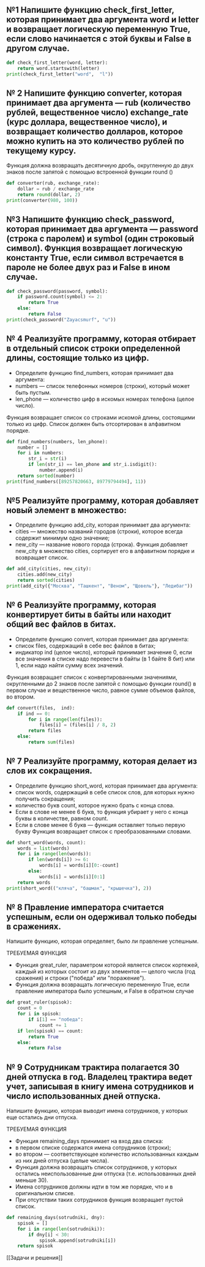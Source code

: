 ## №1 Напишите функцию check_first_letter, которая принимает два аргумента word и letter и возвращает логическую переменную True, если слово начинается с этой буквы и False в другом случае.

~~~python
def check_first_letter(word, letter):  
    return word.startswith(letter)  
print(check_first_letter("word",  "l"))
~~~

## № 2 Напишите функцию converter, которая принимает два аргумента — rub (количество рублей, вещественное число) exchange_rate (курс доллара, вещественное число), и возвращает количество долларов, которое можно купить на это количество рублей по текущему курсу.

Функция должна возвращать десятичную дробь, округленную до двух знаков после запятой с помощью встроенной функции round ()

~~~python
def converter(rub, exchange_rate):  
    dollar = rub / exchange_rate  
    return round(dollar, 2)  
print(converter(980, 100))
~~~

## №3 Напишите функцию check_password, которая принимает два аргумента — password (строка с паролем) и symbol (один строковый символ). Функция возвращает логическую константу True, если символ встречается в пароле не более двух раз и False в ином случае.

~~~python
def check_password(password, symbol):  
    if password.count(symbol) <= 2:  
        return True  
    else:  
        return False  
print(check_password("Zayacsmurf", "u"))
~~~

## № 4 Реализуйте программу, которая отбирает в отдельный список строки определенной длины, состоящие только из цифр.

* Определите функцию find_numbers, которая принимает два аргумента:
* numbers — список телефонных номеров (строки), который может быть пустым.
* len_phone — количество цифр в искомых номерах телефона (целое число).

Функция возвращает список со строками искомой длины, состоящими только из цифр. Список должен быть отсортирован в алфавитном порядке.

~~~python
def find_numbers(numbers, len_phone):  
    number = []  
    for i in numbers:  
        str_i = str(i)  
        if len(str_i) == len_phone and str_i.isdigit():  
            number.append(i)  
    return sorted(number)  
print(find_numbers([89257820663, 89779794494], 11))
~~~

## №5 Реализуйте программу, которая добавляет новый элемент в множество:

- Определите функцию add_city, которая принимает два аргумента:
- cities — множество названий городов (строки), которое всегда содержит минимум одно значение;
- new_city — название нового города (строка). Функция добавляет new_city в множество cities, сортирует его в алфавитном порядке и возвращает список.

~~~python
def add_city(cities, new_city):  
    cities.add(new_city)  
    return sorted(cities)  
print(add_city({"Москва", "Ташкент", "Веном", "Щовель"}, "Ледибаг"))
~~~

## № 6 Реализуйте программу, которая конвертирует биты в байты или находит общий вес файлов в битах.

- Определите функцию convert, которая принимает два аргумента:
- список files, содержащий в себе вес файлов в битах;
- индикатор ind (целое число), который принимает значение 0, если все значения в списке надо перевести в байты (в 1 байте 8 бит) или 1, если надо найти сумму всех значений.

Функция возвращает список с конвертированными значениями, округленными до 2 знаков после запятой с помощью функции round() в первом случае и вещественное число, равное сумме объемов файлов, во втором.

~~~python
def convert(files,  ind):  
    if ind == 0:  
        for i in range(len(files)):  
            files[i] = (files[i] / 8, 2)  
        return files  
    else:  
        return sum(files)
~~~

## № 7 Реализуйте программу, которая делает из слов их сокращения. 
* Определите функцию short_word, которая принимает два аргумента: 
* список words, содержащий в себе список слов, для которых нужно получить сокращения;
* количество букв count, которое нужно брать с конца слова.
* Если в слове не менее 6 букв, то функция убирает у него с конца буквы в количестве, равном count.
* Если в слове менее 6 букв — функция оставляет только первую букву
Функция возвращает список с преобразованными словами. 

~~~python
def short_word(words, count):  
    words = list(words)  
    for i in range(len(words)):  
        if len(words[i]) >= 6:  
            words[i] = words[i][0:-count]  
        else:  
            words[i] = words[i][0:1]  
    return words  
print(short_word(("кляча", "башмак", "крышечка"), 2))
~~~

## № 8 Правление императора считается успешным, если он одерживал только победы в сражениях.

Напишите функцию, которая определяет, было ли правление успешным.

ТРЕБУЕМАЯ ФУНКЦИЯ

- Функция great_ruler, параметром которой является список кортежей, каждый из которых состоит из двух элементов — целого числа (год сражения) и строки ("победа" или "поражение").
- Функция должна возвращать логическую переменную True, если правление императора было успешным, и False в обратном случае

~~~python
def great_ruler(spisok):  
    count = 0  
    for i in spisok:  
        if i[1] == "победа":  
            count += 1  
    if len(spisok) == count:  
        return True  
    else:  
        return False
~~~

## № 9 Сотрудникам трактира полагается 30 дней отпуска в год. Владелец трактира ведет учет, записывая в книгу имена сотрудников и число использованных дней отпуска.

Напишите функцию, которая выводит имена сотрудников, у которых еще остались дни отпуска.

ТРЕБУЕМАЯ ФУНКЦИЯ

- Функция remaining_days принимает на вход два списка:
- в первом списке содержатся имена сотрудников (строки);
- во втором — соответствующее количество использованных каждым из них дней отпуска (целые числа).
- Функция должна возвращать список сотрудников, у которых остались неиспользованные дни отпуска (т.е. использованных дней меньше 30).
- Имена сотрудников должны идти в том же порядке, что и в оригинальном списке.
- При отсутствии таких сотрудников функция возвращает пустой список.

~~~python
def remaining_days(sotrudniki, dny):  
    spisok = []  
    for i in range(len(sotrudniki)):  
        if dny[i] < 30:  
            spisok.append(sotrudniki[i])  
    return spisok
~~~
[[Задачи и решения]]